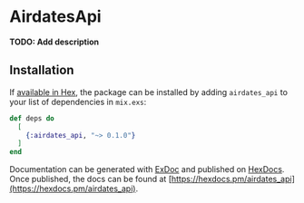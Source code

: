 # AirdatesApi

**TODO: Add description**

## Installation

If [available in Hex](https://hex.pm/docs/publish), the package can be installed
by adding `airdates_api` to your list of dependencies in `mix.exs`:

```elixir
def deps do
  [
    {:airdates_api, "~> 0.1.0"}
  ]
end
```

Documentation can be generated with [ExDoc](https://github.com/elixir-lang/ex_doc)
and published on [HexDocs](https://hexdocs.pm). Once published, the docs can
be found at [https://hexdocs.pm/airdates_api](https://hexdocs.pm/airdates_api).


